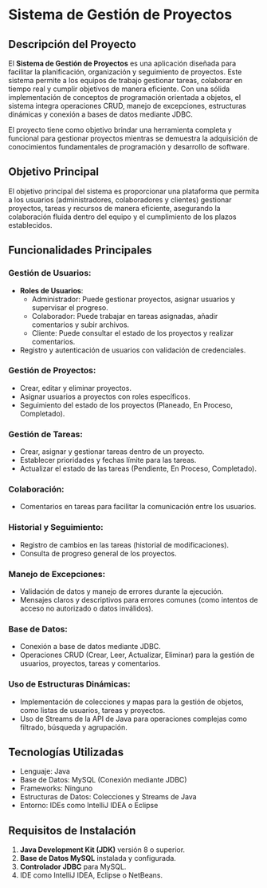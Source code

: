 # Sistema de Gestión de Proyectos

## Descripción del Proyecto

El **Sistema de Gestión de Proyectos** es una aplicación diseñada para facilitar la planificación, organización y seguimiento de proyectos. Este sistema permite a los equipos de trabajo gestionar tareas, colaborar en tiempo real y cumplir objetivos de manera eficiente. Con una sólida implementación de conceptos de programación orientada a objetos, el sistema integra operaciones CRUD, manejo de excepciones, estructuras dinámicas y conexión a bases de datos mediante JDBC.

El proyecto tiene como objetivo brindar una herramienta completa y funcional para gestionar proyectos mientras se demuestra la adquisición de conocimientos fundamentales de programación y desarrollo de software.



## Objetivo Principal

El objetivo principal del sistema es proporcionar una plataforma que permita a los usuarios (administradores, colaboradores y clientes) gestionar proyectos, tareas y recursos de manera eficiente, asegurando la colaboración fluida dentro del equipo y el cumplimiento de los plazos establecidos.



## Funcionalidades Principales

### Gestión de Usuarios:
- **Roles de Usuarios**: 
  - Administrador: Puede gestionar proyectos, asignar usuarios y supervisar el progreso.
  - Colaborador: Puede trabajar en tareas asignadas, añadir comentarios y subir archivos.
  - Cliente: Puede consultar el estado de los proyectos y realizar comentarios.
- Registro y autenticación de usuarios con validación de credenciales.

### Gestión de Proyectos:
- Crear, editar y eliminar proyectos.
- Asignar usuarios a proyectos con roles específicos.
- Seguimiento del estado de los proyectos (Planeado, En Proceso, Completado).

### Gestión de Tareas:
- Crear, asignar y gestionar tareas dentro de un proyecto.
- Establecer prioridades y fechas límite para las tareas.
- Actualizar el estado de las tareas (Pendiente, En Proceso, Completado).

### Colaboración:
- Comentarios en tareas para facilitar la comunicación entre los usuarios.

### Historial y Seguimiento:
- Registro de cambios en las tareas (historial de modificaciones).
- Consulta de progreso general de los proyectos.

### Manejo de Excepciones:
- Validación de datos y manejo de errores durante la ejecución.
- Mensajes claros y descriptivos para errores comunes (como intentos de acceso no autorizado o datos inválidos).

### Base de Datos:
- Conexión a base de datos mediante JDBC.
- Operaciones CRUD (Crear, Leer, Actualizar, Eliminar) para la gestión de usuarios, proyectos, tareas y comentarios.

### Uso de Estructuras Dinámicas:
- Implementación de colecciones y mapas para la gestión de objetos, como listas de usuarios, tareas y proyectos.
- Uso de Streams de la API de Java para operaciones complejas como filtrado, búsqueda y agrupación.



## Tecnologías Utilizadas

- Lenguaje: Java
- Base de Datos: MySQL (Conexión mediante JDBC)
- Frameworks: Ninguno
- Estructuras de Datos: Colecciones y Streams de Java
- Entorno: IDEs como IntelliJ IDEA o Eclipse



## Requisitos de Instalación

1. **Java Development Kit (JDK)** versión 8 o superior.
2. **Base de Datos MySQL** instalada y configurada.
3. **Controlador JDBC** para MySQL.
4. IDE como IntelliJ IDEA, Eclipse o NetBeans.
